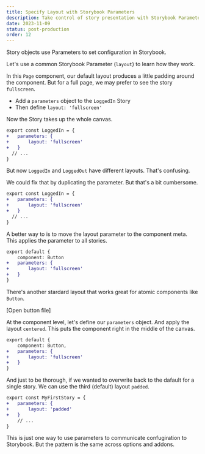 ```yaml
---
title: Specify Layout with Storybook Parameters
description: Take control of story presentation with Storybook Parameters. Expertly adjust the layout to ensure ideal rendering for viewers.
date: 2023-11-09
status: post-production
order: 12
---
```


Story objects use Parameters to set configuration in Storybook.

Let's use a common Storybook Parameter (`layout`) to learn how they work.

In this `Page` component, our default layout produces a little padding around the component.
But for a full page, we may prefer to see the story `fullscreen`.

- Add a `parameters` object to the `LoggedIn` Story
- Then define `layout: 'fullscreen'`

Now the Story takes up the whole canvas.

```diff lang="js" title="src/components/Page.stories.js"
export const LoggedIn = {
+	parameters: {
+		layout: 'fullscreen'
+	}
  // ...
}
```

But now `LoggedIn` and `LoggedOut` have different layouts.
That's confusing.

We could fix that by duplicating the parameter.
But that's a bit cumbersome.

```diff lang="js" title="src/components/Page.stories.js"
export const LoggedIn = {
+	parameters: {
+		layout: 'fullscreen'
+	}
  // ...
}
```

A better way to is to move the layout parameter to the component meta.
This applies the parameter to all stories.

```diff lang="js" title="src/components/Page.stories.js
export default {
	component: Button
+	parameters: {
+		layout: 'fullscreen'
+	}
}
```

There's another stardard layout that works great for atomic components like `Button`.

[Open button file]

At the component level, let's define our `parameters` object.
And apply the layout `centered`.
This puts the component right in the middle of the canvas.

```diff lang="js" title="src/components/Button.stories.js
export default {
	component: Button,
+	parameters: {
+		layout: 'fullscreen'
+	}
}
```

And just to be thorough, if we wanted to overwrite back to the dafault for a single story.
We can use the third (default) layout `padded`.

```diff lang="js" title="src/components/Button.stories.js
export const MyFirstStory = {
+	parameters: {
+		layout: 'padded'
+	}
	// ...
}
```

This is just one way to use parameters to communicate confugiration to Storybook.
But the pattern is the same across options and addons.
